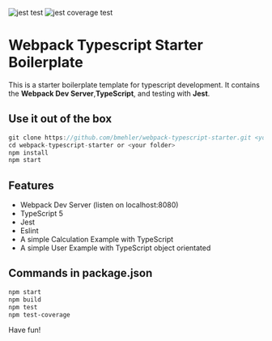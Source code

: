 ![jest test](https://github.com/bmehler/Webpack-TypeScript-Starter/actions/workflows/main.yml/badge.svg?event=push)
![jest coverage test](https://github.com/bmehler/Webpack-TypeScript-Starter/actions/workflows/main.yml/badge.svg?event=push)
# Webpack Typescript Starter Boilerplate
This is a starter boilerplate template for typescript development. It contains the <strong>Webpack Dev Server</strong>,<strong>TypeScript</strong>, and testing with <strong>Jest</strong>.

## Use it out of the box
```js
git clone https://github.com/bmehler/webpack-typescript-starter.git <your_folder>
cd webpack-typescript-starter or <your folder>
npm install
npm start
```

## Features
- Webpack Dev Server (listen on localhost:8080)
- TypeScript 5
- Jest
- Eslint
- A simple Calculation Example with TypeScript
- A simple User Example with TypeScript object orientated

## Commands in package.json
```bash
npm start
npm build
npm test
npm test-coverage
```
Have fun!